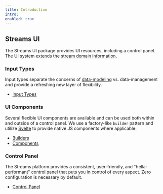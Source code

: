 ```yaml
---
title: Introduction
intro:
enabled: true
---
```


## Streams UI

The Streams UI package provides UI resources, including a control panel. The UI system extends the [stream domain information](streams#domain-information).

### Input Types

Input types separate the concerns of [data-modeling](domain-entities) vs. data-management and provide a refreshing new layer of flexibility.

- [Input Types](inputs)

### UI Components

Several flexible UI components are available and can be used both within and outside of a control panel. We use a factory-like `builder` pattern and utilize [Svelte](https://svelte.dev/) to provide native JS components where applicable.

- [Builders](builders)
- [Components](components)

### Control Panel

The Streams platform provides a consistent, user-friendly, and "hella-performant" control panel that puts you in control of every aspect. Zero configuration is necessary by default.

- [Control Panel](cp)

